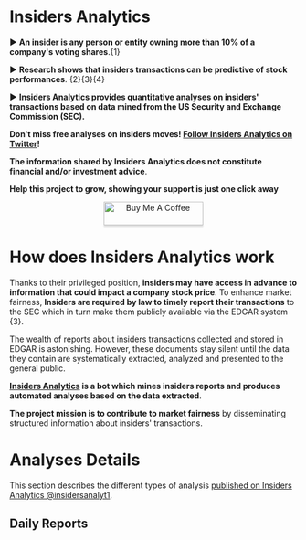 # **Insiders Analytics**

 ► **An insider is any person or entity owning more than 10% of a company's voting shares**.{1}

 ► **Research shows that insiders transactions can be predictive of stock performances**. {2}{3}{4}

 ► **[Insiders Analytics](https://twitter.com/insidersanalyt1) provides quantitative analyses on insiders' transactions based on data mined from the US Security and Exchange Commission (SEC).**

**Don't miss free analyses on insiders moves! [Follow Insiders Analytics on Twitter](https://twitter.com/insidersanalyt1)!**

**The information shared by Insiders Analytics does not constitute financial and/or investment advice**.

**Help this project to grow, showing your support is just one click away**

<div style="text-align: center">
  <a href="https://www.buymeacoffee.com/elioami" target="_blank"><img src="https://www.buymeacoffee.com/assets/img/custom_images/orange_img.png" alt="Buy Me A Coffee" style="height: 41px !important;width: 174px !important;box-shadow: 0px 3px 2px 0px rgba(190, 190, 190, 0.5) !important;-webkit-box-shadow: 0px 3px 2px 0px rgba(190, 190, 190, 0.5) !important;" ></a>
</div>

# **How does Insiders Analytics work**

Thanks to their privileged position, **insiders may have access in advance to information that could impact a company stock price**. To enhance market fairness, **Insiders are required by law to timely report their transactions** to the SEC which in turn make them publicly available via the EDGAR system {3}.

The wealth of reports about insiders transactions collected and stored in EDGAR is astonishing. However, these documents stay silent until the data they contain are systematically extracted, analyzed and presented to the general public.

**[Insiders Analytics](https://twitter.com/insidersanalyt1) is a bot which mines insiders reports and produces automated analyses based on the data extracted**. 

**The project mission is to contribute to market fairness** by disseminating structured information about insiders' transactions. 


# **Analyses Details**

This section describes the different types of analysis [published on Insiders Analytics @insidersanalyt1](https://twitter.com/insidersanalyt1). 

## Daily Reports





